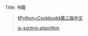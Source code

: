 Title: 书籍


> [《Python+Cookbook》第三版中文](/books/《Python+Cookbook》第三版中文/《Python+Cookbook》第三版中文.html)

> [js-sorting-algorithm](/books/js-sorting-algorithm/js-sorting-algorithm.html)

